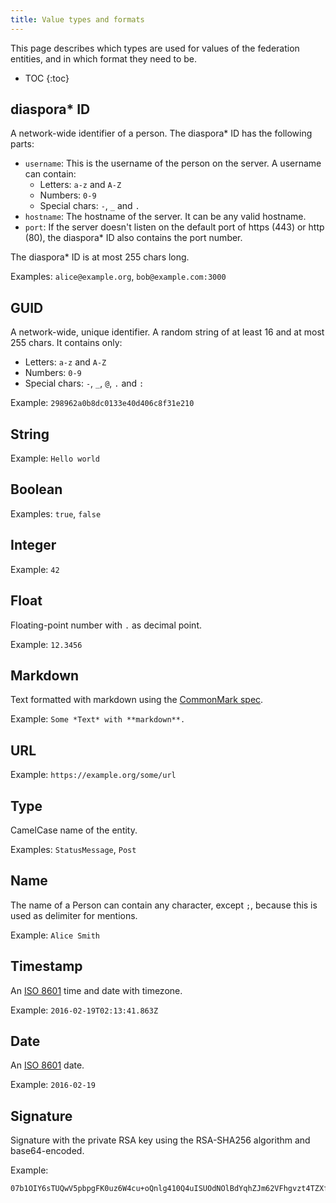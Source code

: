 ```yaml
---
title: Value types and formats
---
```


This page describes which types are used for values of the federation entities, and in which format they need to be.

* TOC
{:toc}

## diaspora\* ID

A network-wide identifier of a person. The diaspora\* ID has the following parts:

* `username`: This is the username of the person on the server. A username can contain:
  * Letters: `a-z` and `A-Z`
  * Numbers: `0-9`
  * Special chars: `-`, `_` and `.`
* `hostname`: The hostname of the server. It can be any valid hostname.
* `port`: If the server doesn't listen on the default port of https (443) or http (80), the diaspora\* ID also contains the port number.

The diaspora\* ID is at most 255 chars long.

Examples: `alice@example.org`, `bob@example.com:3000`

## GUID

A network-wide, unique identifier. A random string of at least 16 and at most 255 chars. It contains only:

* Letters: `a-z` and `A-Z`
* Numbers: `0-9`
* Special chars: `-`, `_`, `@`, `.` and `:`

Example: `298962a0b8dc0133e40d406c8f31e210`

## String

Example: `Hello world`

## Boolean

Examples: `true`, `false`

## Integer

Example: `42`

## Float

Floating-point number with `.` as decimal point.

Example: `12.3456`

## Markdown

Text formatted with markdown using the [CommonMark spec][commonmark].

Example: `Some *Text* with **markdown**.`

## URL

Example: `https://example.org/some/url`

## Type

CamelCase name of the entity.

Examples: `StatusMessage`, `Post`

## Name

The name of a Person can contain any character, except `;`, because this is used as delimiter for mentions.

Example: `Alice Smith`

## Timestamp

An [ISO 8601][iso8601] time and date with timezone.

Example: `2016-02-19T02:13:41.863Z`

## Date

An [ISO 8601][iso8601] date.

Example: `2016-02-19`

## Signature

Signature with the private RSA key using the RSA-SHA256 algorithm and base64-encoded.

Example:

```
07b1OIY6sTUQwV5pbpgFK0uz6W4cu+oQnlg410Q4uISUOdNOlBdYqhZJm62VFhgvzt4TZXfiJgoupFkRjP0BsaVaZuP2zKMNvO3ngWOeJRf2oRK4Ub5cEA/g7yijkRc+7y8r1iLJ31MFb1czyeCsLxw9Ol8SvAJddogGiLHDhjE=
```

[commonmark]: http://spec.commonmark.org/
[iso8601]: https://www.w3.org/TR/NOTE-datetime
